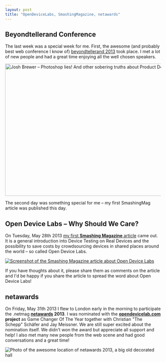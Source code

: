 ```yaml
---
layout: post
title: "OpenDeviceLabs, SmashingMagazine, netawards"
---
```


## Beyondtellerand Conference

The last week was a special week for me. First, the awesome (and probably best web conference I know of) [beyondtellerand 2013](http://2013.beyondtellerrand.com/) took place. I met a lot of new people and had a great time enjoying all the well chosen speakers.

<a href="http://www.flickr.com/photos/szene/8900156360/" title="Josh Brewer – Photoshop lies! And other sobering truths about Product Design von andreasdantz bei Flickr"><img src="http://farm6.staticflickr.com/5465/8900156360_56a782e59f_z.jpg" width="640" height="427" alt="Josh Brewer – Photoshop lies! And other sobering truths about Product Design"></a>

The second day was something special for me &ndash; my first SmashingMag article was published this day.

## Open Device Labs &ndash; Why Should We Care?

On Tuesday, May 28th 2013 [my first **Smashing Magazine** article](http://www.smashingmagazine.com/2013/05/28/open-device-labs-why-should-we-care/) came out. It is a general introduction into Device Testing on Real Devices and the possibility to save costs by crowdsourcing devices in shared places around the world &ndash; so called Open Device Labs.

[![Screenshot of the Smashing Magazine article about Open Device Labs](http://img.anselmhannemann.netdna-cdn.com/img/smashingmag-odl--screenshot-1.png)](http://www.smashingmagazine.com/2013/05/28/open-device-labs-why-should-we-care/)

If you have thoughts about it, please share them as comments on the article and I'd be happy if you share the article to spread the word about Open Device Labs!

## netawards

On Friday, May 31th 2013 I flew to London early in the morning to participate the .netmag **[netawards](http://www.thenetawards.com/) 2013**. I was nominated with the **[opendevicelab.com](http://opendevicelab.com/) project** as Game Changer Of The Year together with Christian "The Schepp" Schäfer and Jay Meissner. We are still super excited about the nomination itself. We didn't won the award but appreciate all support and help! I also met many new people from the web scene and had good conversations and a great time!

![Photo of the awesome location of netawards 2013, a big old decorated hall](http://img.anselmhannemann.netdna-cdn.com/img/netawards-1.png)
